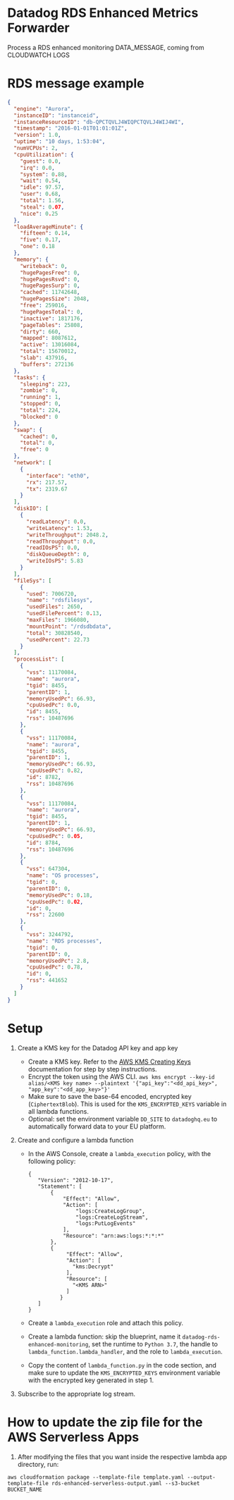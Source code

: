 # Datadog RDS Enhanced Metrics Forwarder

Process a RDS enhanced monitoring DATA_MESSAGE, coming from CLOUDWATCH LOGS

# RDS message example

```json
{
  "engine": "Aurora",
  "instanceID": "instanceid",
  "instanceResourceID": "db-QPCTQVLJ4WIQPCTQVLJ4WIJ4WI",
  "timestamp": "2016-01-01T01:01:01Z",
  "version": 1.0,
  "uptime": "10 days, 1:53:04",
  "numVCPUs": 2,
  "cpuUtilization": {
    "guest": 0.0,
    "irq": 0.0,
    "system": 0.88,
    "wait": 0.54,
    "idle": 97.57,
    "user": 0.68,
    "total": 1.56,
    "steal": 0.07,
    "nice": 0.25
  },
  "loadAverageMinute": {
    "fifteen": 0.14,
    "five": 0.17,
    "one": 0.18
  },
  "memory": {
    "writeback": 0,
    "hugePagesFree": 0,
    "hugePagesRsvd": 0,
    "hugePagesSurp": 0,
    "cached": 11742648,
    "hugePagesSize": 2048,
    "free": 259016,
    "hugePagesTotal": 0,
    "inactive": 1817176,
    "pageTables": 25808,
    "dirty": 660,
    "mapped": 8087612,
    "active": 13016084,
    "total": 15670012,
    "slab": 437916,
    "buffers": 272136
  },
  "tasks": {
    "sleeping": 223,
    "zombie": 0,
    "running": 1,
    "stopped": 0,
    "total": 224,
    "blocked": 0
  },
  "swap": {
    "cached": 0,
    "total": 0,
    "free": 0
  },
  "network": [
    {
      "interface": "eth0",
      "rx": 217.57,
      "tx": 2319.67
    }
  ],
  "diskIO": [
    {
      "readLatency": 0.0,
      "writeLatency": 1.53,
      "writeThroughput": 2048.2,
      "readThroughput": 0.0,
      "readIOsPS": 0.0,
      "diskQueueDepth": 0,
      "writeIOsPS": 5.83
    }
  ],
  "fileSys": [
    {
      "used": 7006720,
      "name": "rdsfilesys",
      "usedFiles": 2650,
      "usedFilePercent": 0.13,
      "maxFiles": 1966080,
      "mountPoint": "/rdsdbdata",
      "total": 30828540,
      "usedPercent": 22.73
    }
  ],
  "processList": [
    {
      "vss": 11170084,
      "name": "aurora",
      "tgid": 8455,
      "parentID": 1,
      "memoryUsedPc": 66.93,
      "cpuUsedPc": 0.0,
      "id": 8455,
      "rss": 10487696
    },
    {
      "vss": 11170084,
      "name": "aurora",
      "tgid": 8455,
      "parentID": 1,
      "memoryUsedPc": 66.93,
      "cpuUsedPc": 0.82,
      "id": 8782,
      "rss": 10487696
    },
    {
      "vss": 11170084,
      "name": "aurora",
      "tgid": 8455,
      "parentID": 1,
      "memoryUsedPc": 66.93,
      "cpuUsedPc": 0.05,
      "id": 8784,
      "rss": 10487696
    },
    {
      "vss": 647304,
      "name": "OS processes",
      "tgid": 0,
      "parentID": 0,
      "memoryUsedPc": 0.18,
      "cpuUsedPc": 0.02,
      "id": 0,
      "rss": 22600
    },
    {
      "vss": 3244792,
      "name": "RDS processes",
      "tgid": 0,
      "parentID": 0,
      "memoryUsedPc": 2.8,
      "cpuUsedPc": 0.78,
      "id": 0,
      "rss": 441652
    }
  ]
}
```

# Setup

1. Create a KMS key for the Datadog API key and app key

   - Create a KMS key. Refer to the [AWS KMS Creating Keys][1] documentation for step by step instructions.
   - Encrypt the token using the AWS CLI. `aws kms encrypt --key-id alias/<KMS key name> --plaintext '{"api_key":"<dd_api_key>", "app_key":"<dd_app_key>"}'`
   - Make sure to save the base-64 encoded, encrypted key (`CiphertextBlob`). This is used for the `KMS_ENCRYPTED_KEYS` variable in all lambda functions.
   - Optional: set the environment variable `DD_SITE` to `datadoghq.eu` to automatically forward data to your EU platform.

2. Create and configure a lambda function

   - In the AWS Console, create a `lambda_execution` policy, with the following policy:

     ```
     {
        "Version": "2012-10-17",
        "Statement": [
            {
                "Effect": "Allow",
                "Action": [
                    "logs:CreateLogGroup",
                    "logs:CreateLogStream",
                    "logs:PutLogEvents"
                ],
                "Resource": "arn:aws:logs:*:*:*"
            },
            {
                 "Effect": "Allow",
                 "Action": [
                   "kms:Decrypt"
                 ],
                 "Resource": [
                   "<KMS ARN>"
                 ]
               }
        ]
     }
     ```

   - Create a `lambda_execution` role and attach this policy.

   - Create a lambda function: skip the blueprint, name it `datadog-rds-enhanced-monitoring`, set the runtime to `Python 3.7`, the handle to `lambda_function.lambda_handler`, and the role to `lambda_execution`.

   - Copy the content of `lambda_function.py` in the code section, and make sure to update the `KMS_ENCRYPTED_KEYS` environment variable with the encrypted key generated in step 1.

3. Subscribe to the appropriate log stream.

# How to update the zip file for the AWS Serverless Apps

1. After modifying the files that you want inside the respective lambda app directory, run:

```
aws cloudformation package --template-file template.yaml --output-template-file rds-enhanced-serverless-output.yaml --s3-bucket BUCKET_NAME
```

[1]: http://docs.aws.amazon.com/kms/latest/developerguide/create-keys.html
